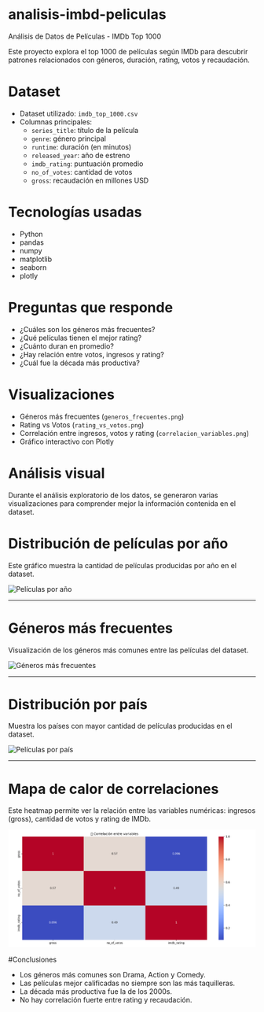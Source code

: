# analisis-imbd-peliculas
Análisis de Datos de Películas - IMDb Top 1000

Este proyecto explora el top 1000 de películas según IMDb para descubrir patrones relacionados con géneros, duración, rating, votos y recaudación.

# Dataset

- Dataset utilizado: `imdb_top_1000.csv`
- Columnas principales:
  - `series_title`: título de la película
  - `genre`: género principal
  - `runtime`: duración (en minutos)
  - `released_year`: año de estreno
  - `imdb_rating`: puntuación promedio
  - `no_of_votes`: cantidad de votos
  - `gross`: recaudación en millones USD

# Tecnologías usadas

- Python
- pandas
- numpy
- matplotlib
- seaborn
- plotly

# Preguntas que responde

- ¿Cuáles son los géneros más frecuentes?
- ¿Qué películas tienen el mejor rating?
- ¿Cuánto duran en promedio?
- ¿Hay relación entre votos, ingresos y rating?
- ¿Cuál fue la década más productiva?

# Visualizaciones

- Géneros más frecuentes (`generos_frecuentes.png`)
- Rating vs Votos (`rating_vs_votos.png`)
- Correlación entre ingresos, votos y rating (`correlacion_variables.png`)
- Gráfico interactivo con Plotly

# Análisis visual

Durante el análisis exploratorio de los datos, se generaron varias visualizaciones para comprender mejor la información contenida en el dataset.

# Distribución de películas por año

Este gráfico muestra la cantidad de películas producidas por año en el dataset.

![Películas por año](images/movies_per_year.png)

---

# Géneros más frecuentes

Visualización de los géneros más comunes entre las películas del dataset.

![Géneros más frecuentes](images/most_common_genres.png)

---

# Distribución por país

Muestra los países con mayor cantidad de películas producidas en el dataset.

![Películas por país](images/movies_by_country.png)

---

# Mapa de calor de correlaciones

Este heatmap permite ver la relación entre las variables numéricas: ingresos (gross), cantidad de votos y rating de IMDb.

![Mapa de calor de correlaciones](images/correlation_heatmap.png)


#Conclusiones

- Los géneros más comunes son Drama, Action y Comedy.
- Las películas mejor calificadas no siempre son las más taquilleras.
- La década más productiva fue la de los 2000s.
- No hay correlación fuerte entre rating y recaudación.
